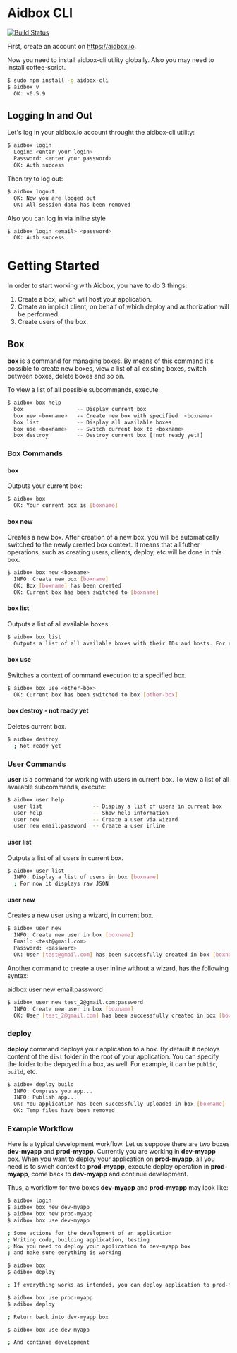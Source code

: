 
# Aidbox CLI

[![Build Status](https://travis-ci.org/Aidbox/aidbox-cli.svg?branch=0.4.2)](https://travis-ci.org/Aidbox/aidbox-cli)


First, create an account on https://aidbox.io.

Now you need to install aidbox-cli utility globally. Also you may need to install coffee-script.

``` bash
$ sudo npm install -g aidbox-cli
$ aidbox v
  OK: v0.5.9
```

## Logging In and Out

Let's log in your aidbox.io account throught the aidbox-cli utility:

``` bash
$ aidbox login
  Login: <enter your login>
  Password: <enter your password>
  OK: Auth success
```

Then try to log out:

``` bash
$ aidbox logout
  OK: Now you are logged out
  OK: All session data has been removed
```

Also you can log in via inline style

``` bash
$ aidbox login <email> <password>
  OK: Auth success
```

# Getting Started

In order to start working with Aidbox, you have to do 3 things:

1. Create a box, which will host your application.
2. Create an implicit client, on behalf of which deploy and authorization will be performed.
3. Create users of the box.

## Box

__box__ is a command for managing boxes. By means of this command it's possible to create new boxes, view a list of all existing boxes, switch between boxes, delete boxes and so on.

To view a list of all possible subcommands, execute:

``` bash
$ aidbox box help
  box                 -- Display current box
  box new <boxname>   -- Create new box with specified  <boxname>
  box list            -- Display all available boxes
  box use <boxname>   -- Switch current box to <boxname>
  box destroy         -- Destroy current box [!not ready yet!]
```

###  Box Commands

#### box

Outputs your current box:

``` bash
$ aidbox box
  OK: Your current box is [boxname]
```

#### box new

Creates a new box. After creation of a new box, you will be automatically switched to the newly created box context. It means that all futher operations, such as creating users, clients, deploy, etc will be done in this box.

``` bash
$ aidbox box new <boxname>
  INFO: Create new box [boxname]
  OK: Box [boxname] has been created
  OK: Current box has been switched to [boxname]
```

#### box list

Outputs a list of all available boxes.

``` bash
$ aidbox box list
  Outputs a list of all available boxes with their IDs and hosts. For now it's a raw JSON.
```

#### box use

Switches a context of command execution to a specified box.

``` bash
$ aidbox box use <other-box>
  OK: Current box has been switched to box [other-box]
```

#### box destroy - not ready yet

Deletes current box.

``` bash
$ aidbox destroy
  ; Not ready yet
```

### User Commands

__user__ is a command for working with users in current box. To view a list of all available subcommands, execute:

``` bash
$ aidbox user help
  user list                -- Display a list of users in current box
  user help                -- Show help information
  user new                 -- Create a user via wizard
  user new email:password  -- Create a user inline
```

#### user list

Outputs a list of all users in current box.

``` bash
$ aidbox user list
  INFO: Display a list of users in box [boxname]
  ; For now it displays raw JSON
```

#### user new

Creates a new user using a wizard, in current box.

``` bash
$ aidbox user new
  INFO: Create new user in box [boxname]
  Email: <test@gmail.com>
  Password: <password>
  OK: User [test@gmail.com] has been successfully created in box [boxname]
```

Another command to create a user inline without a wizard, has the following syntax:

aidbox user new email:password

``` bash
$ aidbox user new test_2@gmail.com:password
  INFO: Create new user in box [boxname]
  OK: User [test_2@gmail.com] has been successfully created in box [boxname]
```

### deploy

__deploy__ command deploys your application to a box. By default it deploys content of the ``` dist ``` folder in the root of your application. You can specify the folder to be depoyed in a box, as well. For example, it can be ```public```, ```build```, etc.

``` bash
$ aidbox deploy build
  INFO: Compress you app...
  INFO: Publish app...
  OK: You application has been successfully uploaded in box [boxname]
  OK: Temp files have been removed
```

### Example Workflow

Here is a typical development workflow. Let us suppose there are two boxes  __dev-myapp__ and __prod-myapp__. Currently you are working in  __dev-myapp__ box. When you want to deploy your application on __prod-myapp__,  all you need is to swich context to __prod-myapp__, execute deploy operation in __prod-myapp__, come back to __dev-myapp__ and continue development.

Thus,  a workflow for two boxes __dev-myapp__ and __prod-myapp__ may look like:

``` bash
$ aidbox login
$ aidbox box new dev-myapp
$ aidbox box new prod-myapp
$ aidbox box use dev-myapp

; Some actions for the development of an application
; Writing code, building application, testing
; Now you need to deploy your application to dev-myapp box
; and nake sure eerything is working

$ aidbox box
$ adibox deploy

; If everything works as intended, you can deploy application to prod-myapp box

$ aidbox box use prod-myapp
$ adibox deploy

; Return back into dev-myapp box

$ aidbox box use dev-myapp

; And continue development
```
